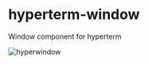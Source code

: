 # hyperterm-window
Window component for hyperterm

![hyperwindow](https://cloud.githubusercontent.com/assets/1074773/17676278/cb48b1da-62fb-11e6-9eba-16c87db8995c.gif)

